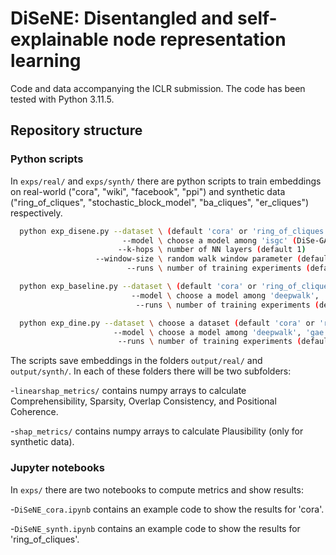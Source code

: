 # DiSeNE: Disentangled and self-explainable node representation learning
Code and data accompanying the ICLR submission. The code has been tested with Python 3.11.5.

## Repository structure 
### Python scripts
In `exps/real/` and `exps/synth/` there are python scripts to train embeddings on real-world ("cora", "wiki", "facebook", "ppi") and synthetic data ("ring_of_cliques", "stochastic_block_model", "ba_cliques", "er_cliques") respectively.

  ```bash
    python exp_disene.py --dataset \ (default 'cora' or 'ring_of_cliques')  
                           --model \ choose a model among 'isgc' (DiSe-GAE), 'imlp' (DiSe-FCAE)
                          --k-hops \ number of NN layers (default 1)
                     --window-size \ random walk window parameter (default 5)
                            --runs \ number of training experiments (default 5)
  ```

  ```bash
    python exp_baseline.py --dataset \ (default 'cora' or 'ring_of_cliques') 
                             --model \ choose a model among 'deepwalk', 'infwalk', 'gae', 'sage'
                              --runs \ number of training experiments (default 5)
  ```

  ```bash
    python exp_dine.py --dataset \ choose a dataset (default 'cora' or 'ring_of_cliques') 
                         --model \ choose a model among 'deepwalk', 'gae'
                          --runs \ number of training experiments (default 5)
  ```
The scripts save embeddings in the folders `output/real/` and `output/synth/`. In each of these folders there will be two subfolders:

-`linearshap_metrics/` contains numpy arrays to calculate Comprehensibility, Sparsity, Overlap Consistency, and Positional Coherence.

-`shap_metrics/` contains numpy arrays to calculate Plausibility (only for synthetic data).

### Jupyter notebooks
In `exps/` there are two notebooks to compute metrics and show results:

-`DiSeNE_cora.ipynb` contains an example code to show the results for 'cora'. 

-`DiSeNE_synth.ipynb` contains an example code to show the results for 'ring_of_cliques'. 
